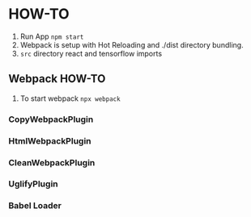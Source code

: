 # HOW-TO

1. Run App `npm start`
2. Webpack is setup with Hot Reloading and ./dist directory bundling.
3. `src` directory react and tensorflow imports

## Webpack HOW-TO

1. To start webpack `npx webpack`

### CopyWebpackPlugin

### HtmlWebpackPlugin

### CleanWebpackPlugin

### UglifyPlugin

### Babel Loader
